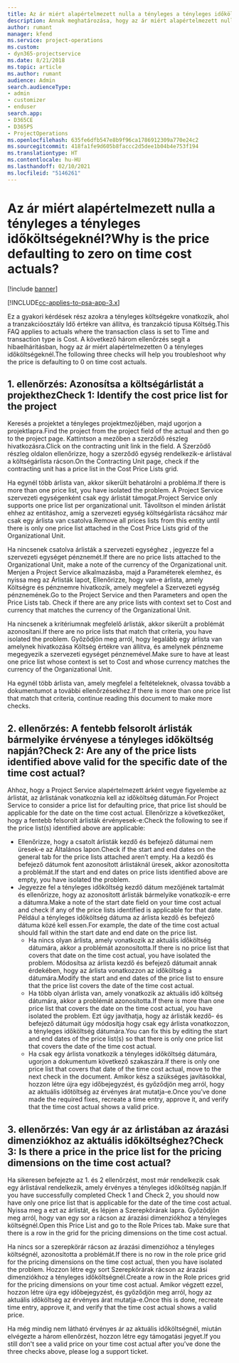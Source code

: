 ```yaml
---
title: Az ár miért alapértelmezett nulla a tényleges a tényleges időköltségeknél?
description: Annak meghatározása, hogy az ár miért alapértelmezett nulla a tényleges a tényleges időköltségeknél
author: rumant
manager: kfend
ms.service: project-operations
ms.custom:
- dyn365-projectservice
ms.date: 8/21/2018
ms.topic: article
ms.author: rumant
audience: Admin
search.audienceType:
- admin
- customizer
- enduser
search.app:
- D365CE
- D365PS
- ProjectOperations
ms.openlocfilehash: 635fe6dfb547e8b9f96ca1786912309a770e24c2
ms.sourcegitcommit: 418fa1fe9d605b8faccc2d5dee1b04b4e753f194
ms.translationtype: HT
ms.contentlocale: hu-HU
ms.lasthandoff: 02/10/2021
ms.locfileid: "5146261"
---
```

# <a name="why-is-the-price-defaulting-to-zero-on-time-cost-actuals"></a><span data-ttu-id="df5f1-103">Az ár miért alapértelmezett nulla a tényleges a tényleges időköltségeknél?</span><span class="sxs-lookup"><span data-stu-id="df5f1-103">Why is the price defaulting to zero on time cost actuals?</span></span>

[!include [banner](../includes/psa-now-project-operations.md)]

[!INCLUDE[cc-applies-to-psa-app-3.x](../includes/cc-applies-to-psa-app-3x.md)]

<span data-ttu-id="df5f1-104">Ez a gyakori kérdések rész azokra a tényleges költségekre vonatkozik, ahol a tranzakcióosztály Idő értékre van állítva, és tranzakció típusa Költség.</span><span class="sxs-lookup"><span data-stu-id="df5f1-104">This FAQ applies to actuals where the transaction class is set to Time and transaction type is Cost.</span></span> <span data-ttu-id="df5f1-105">A következő három ellenőrzés segít a hibaelhárításban, hogy az ár miért alapértelmezetten 0 a tényleges időköltségeknél.</span><span class="sxs-lookup"><span data-stu-id="df5f1-105">The following three checks will help you troubleshoot why the price is defaulting to 0 on time cost actuals.</span></span>
 
## <a name="check-1-identify-the-cost-price-list-for-the-project"></a><span data-ttu-id="df5f1-106">1. ellenőrzés: Azonosítsa a költségárlistát a projekthez</span><span class="sxs-lookup"><span data-stu-id="df5f1-106">Check 1: Identify the cost price list for the project</span></span>

<span data-ttu-id="df5f1-107">Keresés a projektet a tényleges projektmezőjében, majd ugorjon a projektlapra.</span><span class="sxs-lookup"><span data-stu-id="df5f1-107">Find the project from the project field of the actual and then go to the project page.</span></span> <span data-ttu-id="df5f1-108">Kattintson a mezőben a szerződő részleg hivatkozásra.</span><span class="sxs-lookup"><span data-stu-id="df5f1-108">Click on the contracting unit link in the field.</span></span> <span data-ttu-id="df5f1-109">A Szerződő részleg oldalon ellenőrizze, hogy a szerződő egység rendelkezik-e árlistával a költségárlista rácson.</span><span class="sxs-lookup"><span data-stu-id="df5f1-109">On the Contracting Unit page, check if the contracting unit has a price list in the Cost Price Lists grid.</span></span>

<span data-ttu-id="df5f1-110">Ha egynél több árlista van, akkor sikerült behatárolni a probléma.</span><span class="sxs-lookup"><span data-stu-id="df5f1-110">If there is more than one price list, you have isolated the problem.</span></span> <span data-ttu-id="df5f1-111">A Project Service szervezeti egységenként csak egy árlistát támogat.</span><span class="sxs-lookup"><span data-stu-id="df5f1-111">Project Service only supports one price list per organizational unit.</span></span> <span data-ttu-id="df5f1-112">Távolítson el minden árlistát ehhez az entitáshoz, amíg a szervezeti egység költségárlista rácsához már csak egy árlista van csatolva.</span><span class="sxs-lookup"><span data-stu-id="df5f1-112">Remove all prices lists from this entity until there is only one price list attached in the Cost Price Lists grid of the Organizational Unit.</span></span>

<span data-ttu-id="df5f1-113">Ha nincsenek csatolva árlisták a szervezeti egységhez , jegyezze fel a szervezeti egységet pénznemét.</span><span class="sxs-lookup"><span data-stu-id="df5f1-113">If there are no price lists attached to the Organizational Unit, make a note of the currency of the Organizational unit.</span></span> <span data-ttu-id="df5f1-114">Menjen a Project Service alkalmazásba, majd a Paraméterek elemhez, és nyissa meg az Árlisták lapot, Ellenőrizze, hogy van-e árlista, amely Költségre és pénznemre hivatkozik, amely megfelel a Szervezeti egység pénznemének.</span><span class="sxs-lookup"><span data-stu-id="df5f1-114">Go to the Project Service and then Parameters and open the Price Lists tab. Check if there are any price lists with context set to Cost and currency that matches the currency of the Organizational Unit.</span></span>
 
<span data-ttu-id="df5f1-115">Ha nincsenek a kritériumnak megfelelő árlisták, akkor sikerült a problémát azonosítani.</span><span class="sxs-lookup"><span data-stu-id="df5f1-115">If there are no price lists that match that criteria, you have isolated the problem.</span></span> <span data-ttu-id="df5f1-116">Győződjön meg arról, hogy legalább egy árlista van amelynek hivatkozása Költség értékre van állítva, és amelynek pénzneme megegyezik a szervezeti egységet pénznemével.</span><span class="sxs-lookup"><span data-stu-id="df5f1-116">Make sure to have at least one price list whose context is set to Cost and whose currency matches the currency of the Organizational Unit.</span></span>

<span data-ttu-id="df5f1-117">Ha egynél több árlista van, amely megfelel a feltételeknek, olvassa tovább a dokumentumot a további ellenőrzésekhez.</span><span class="sxs-lookup"><span data-stu-id="df5f1-117">If there is more than one price list that match that criteria, continue reading this document to make more checks.</span></span>

## <a name="check-2-are-any-of-the-price-lists-identified-above-valid-for-the-specific-date-of-the-time-cost-actual"></a><span data-ttu-id="df5f1-118">2. ellenőrzés: A fentebb felsorolt árlisták bármelyike érvényese a tényleges időköltség napján?</span><span class="sxs-lookup"><span data-stu-id="df5f1-118">Check 2: Are any of the price lists identified above valid for the specific date of the time cost actual?</span></span>

<span data-ttu-id="df5f1-119">Ahhoz, hogy a Project Service alapértelmezett árként vegye figyelembe az árlistát, az árlistának vonatkoznia kell az időköltség dátumán.</span><span class="sxs-lookup"><span data-stu-id="df5f1-119">For Project Service to consider a price list for defaulting price, that price list should be applicable for the date on the time cost actual.</span></span> <span data-ttu-id="df5f1-120">Ellenőrizze a következőket, hogy a fentebb felsorolt árlisták érvényesek-e:</span><span class="sxs-lookup"><span data-stu-id="df5f1-120">Check the following to see if the price list(s) identified above are applicable:</span></span>

- <span data-ttu-id="df5f1-121">Ellenőrizze, hogy a csatolt árlisták kezdő és befejező dátumai nem üresek-e az Általános lapon.</span><span class="sxs-lookup"><span data-stu-id="df5f1-121">Check if the start and end dates on the general tab for the price lists attached aren’t empty.</span></span> <span data-ttu-id="df5f1-122">Ha a kezdő és befejező dátumok fent azonosított árlistáknál üresek, akkor azonosította a problémát.</span><span class="sxs-lookup"><span data-stu-id="df5f1-122">If the start and end dates on price lists identified above are empty, you have isolated the problem.</span></span> 
- <span data-ttu-id="df5f1-123">Jegyezze fel a tényleges időköltség kezdő dátum mezőjének tartalmát és ellenőrizze, hogy az azonosított árlisták bármelyike vonatkozik-e erre a dátumra.</span><span class="sxs-lookup"><span data-stu-id="df5f1-123">Make a note of the start date field on your time cost actual and check if any of the price lists identified is applicable for that date.</span></span> <span data-ttu-id="df5f1-124">Például a tényleges időköltség dátuma az árlista kezdő és befejező dátuma közé kell essen.</span><span class="sxs-lookup"><span data-stu-id="df5f1-124">For example, the date of the time cost actual should fall within the start date and end date on the price list.</span></span> 
    - <span data-ttu-id="df5f1-125">Ha nincs olyan árlista, amely vonatkozik az aktuális időköltség dátumára, akkor a problémát azonosította.</span><span class="sxs-lookup"><span data-stu-id="df5f1-125">If there is no price list that covers that date on the time cost actual, you have isolated the problem.</span></span> <span data-ttu-id="df5f1-126">Módosítsa az árlista kezdő és befejező dátumait annak érdekében, hogy az árlista vonatkozzon az időköltség a dátumára.</span><span class="sxs-lookup"><span data-stu-id="df5f1-126">Modify the start and end dates of the price list to ensure that the price list covers the date of the time cost actual.</span></span> 
    - <span data-ttu-id="df5f1-127">Ha több olyan árlista van, amely vonatkozik az aktuális idő költség dátumára, akkor a problémát azonosította.</span><span class="sxs-lookup"><span data-stu-id="df5f1-127">If there is more than one price list that covers the date on the time cost actual, you have isolated the problem.</span></span> <span data-ttu-id="df5f1-128">Ezt úgy javíthatja, hogy az árlisták kezdő- és befejező dátumait úgy módosítja hogy csak egy árlista vonatkozzon, a tényleges időköltség dátumára.</span><span class="sxs-lookup"><span data-stu-id="df5f1-128">You can fix this by editing the start and end dates of the price list(s) so that there is only one price list that covers the date of the time cost actual.</span></span> 
    - <span data-ttu-id="df5f1-129">Ha csak egy árlista vonatkozik a tényleges időköltség dátumára, ugorjon a dokumentum következő szakaszára.</span><span class="sxs-lookup"><span data-stu-id="df5f1-129">If there is only one price list that covers that date of the time cost actual, move to the next check in the document.</span></span>
<span data-ttu-id="df5f1-130">Amikor kész a szükséges javításokkal, hozzon létre újra egy időbejegyzést, és győződjön meg arról, hogy az aktuális időtöltség az érvényes árat mutatja-e.</span><span class="sxs-lookup"><span data-stu-id="df5f1-130">Once you’ve done made the required fixes, recreate a time entry, approve it, and verify that the time cost actual shows a valid price.</span></span>

## <a name="check-3-is-there-a-price-in-the-price-list-for-the-pricing-dimensions-on-the-time-cost-actual"></a><span data-ttu-id="df5f1-131">3. ellenőrzés: Van egy ár az árlistában az árazási dimenziókhoz az aktuális időköltséghez?</span><span class="sxs-lookup"><span data-stu-id="df5f1-131">Check 3: Is there a price in the price list for the pricing dimensions on the time cost actual?</span></span>

<span data-ttu-id="df5f1-132">Ha sikeresen befejezte az 1. és 2 ellenőrzést, most már rendelkezik csak egy árlistával rendelkezik, amely érvényes a tényleges időköltség napján.</span><span class="sxs-lookup"><span data-stu-id="df5f1-132">If you have successfully completed Check 1 and Check 2, you should now have only one price list that is applicable for the date of the time cost actual.</span></span> <span data-ttu-id="df5f1-133">Nyissa meg a ezt az árlistát, és lépjen a Szerepkörárak lapra. Győződjön meg arról, hogy van egy sor a rácson az árazási dimenziókhoz a tényleges költségnél.</span><span class="sxs-lookup"><span data-stu-id="df5f1-133">Open this Price List and go to the Role Prices tab. Make sure that there is a row in the grid for the pricing dimensions on the time cost actual.</span></span>

<span data-ttu-id="df5f1-134">Ha nincs sor a szerepkörár rácson az árazási dimenzióhoz a tényleges költségnél, azonosította a problémát.</span><span class="sxs-lookup"><span data-stu-id="df5f1-134">If there is no row in the role price grid for the pricing dimensions on the time cost actual, then you have isolated the problem.</span></span> <span data-ttu-id="df5f1-135">Hozzon létre egy sort Szerepkörárak rácson az árazási dimenziókhoz a tényleges időköltségnél.</span><span class="sxs-lookup"><span data-stu-id="df5f1-135">Create a row in the Role prices grid for the pricing dimensions on your time cost actual.</span></span> <span data-ttu-id="df5f1-136">Amikor végzett ezzel, hozzon létre újra egy időbejegyzést, és győződjön meg arról, hogy az aktuális időköltség az érvényes árat mutatja-e.</span><span class="sxs-lookup"><span data-stu-id="df5f1-136">Once this is done, recreate time entry, approve it, and verify that the time cost actual shows a valid price.</span></span>
 
<span data-ttu-id="df5f1-137">Ha még mindig nem látható érvényes ár az aktuális időköltségnél, miután elvégezte a három ellenőrzést, hozzon létre egy támogatási jegyet.</span><span class="sxs-lookup"><span data-stu-id="df5f1-137">If you still don't see a valid price on your time cost actual after you’ve done the three checks above, please log a support ticket.</span></span>



